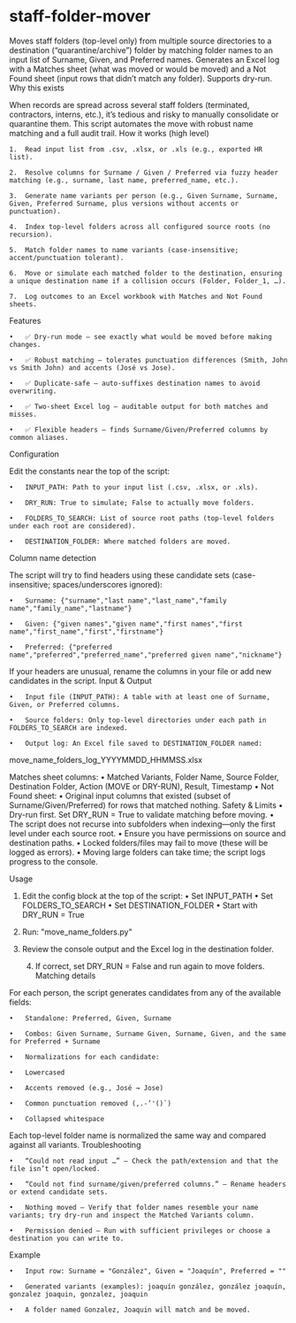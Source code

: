 # staff-folder-mover


Moves staff folders (top-level only) from multiple source directories to a destination (“quarantine/archive”) folder by matching folder names to an input list of Surname, Given, and Preferred names. Generates an Excel log with a Matches sheet (what was moved or would be moved) and a Not Found sheet (input rows that didn’t match any folder). Supports dry-run.
Why this exists

When records are spread across several staff folders (terminated, contractors, interns, etc.), it’s tedious and risky to manually consolidate or quarantine them. This script automates the move with robust name matching and a full audit trail.
How it works (high level)

	1.	Read input list from .csv, .xlsx, or .xls (e.g., exported HR list).

	2.	Resolve columns for Surname / Given / Preferred via fuzzy header matching (e.g., surname, last name, preferred_name, etc.).

	3.	Generate name variants per person (e.g., Given Surname, Surname, Given, Preferred Surname, plus versions without accents or punctuation).

	4.	Index top-level folders across all configured source roots (no recursion).

	5.	Match folder names to name variants (case-insensitive; accent/punctuation tolerant).

	6.	Move or simulate each matched folder to the destination, ensuring a unique destination name if a collision occurs (Folder, Folder_1, …).

	7.	Log outcomes to an Excel workbook with Matches and Not Found sheets.
Features

	•	✅ Dry-run mode – see exactly what would be moved before making changes.

	•	✅ Robust matching – tolerates punctuation differences (Smith, John vs Smith John) and accents (José vs Jose).

	•	✅ Duplicate-safe – auto-suffixes destination names to avoid overwriting.

	•	✅ Two-sheet Excel log – auditable output for both matches and misses.

	•	✅ Flexible headers – finds Surname/Given/Preferred columns by common aliases.
Configuration

Edit the constants near the top of the script:

	•	INPUT_PATH: Path to your input list (.csv, .xlsx, or .xls).

	•	DRY_RUN: True to simulate; False to actually move folders.

	•	FOLDERS_TO_SEARCH: List of source root paths (top-level folders under each root are considered).

	•	DESTINATION_FOLDER: Where matched folders are moved.
Column name detection

The script will try to find headers using these candidate sets (case-insensitive; spaces/underscores ignored):

	•	Surname: {"surname","last name","last_name","family name","family_name","lastname"}

	•	Given: {"given names","given name","first names","first name","first_name","first","firstname"}

	•	Preferred: {"preferred name","preferred","preferred_name","preferred given name","nickname"}

If your headers are unusual, rename the columns in your file or add new candidates in the script.
Input & Output

	•	Input file (INPUT_PATH): A table with at least one of Surname, Given, or Preferred columns.

	•	Source folders: Only top-level directories under each path in FOLDERS_TO_SEARCH are indexed.

	•	Output log: An Excel file saved to DESTINATION_FOLDER named: 
 move_name_folders_log_YYYYMMDD_HHMMSS.xlsx
 
 Matches sheet columns:
• Matched Variants, Folder Name, Source Folder, Destination Folder, Action (MOVE or DRY-RUN), Result, Timestamp
• Not Found sheet:
• Original input columns that existed (subset of Surname/Given/Preferred) for rows that matched nothing.
Safety & Limits
• Dry-run first. Set DRY_RUN = True to validate matching before moving.
• The script does not recurse into subfolders when indexing—only the first level under each source root.
• Ensure you have permissions on source and destination paths.
• Locked folders/files may fail to move (these will be logged as errors).
• Moving large folders can take time; the script logs progress to the console.
 
Usage
1. Edit the config block at the top of the script:
• Set INPUT_PATH
• Set FOLDERS_TO_SEARCH
• Set DESTINATION_FOLDER
• Start with DRY_RUN = True
 
2.	Run: "move_name_folders.py"

3.	Review the console output and the Excel log in the destination folder.

	4.	If correct, set DRY_RUN = False and run again to move folders.
Matching details

For each person, the script generates candidates from any of the available fields:

	•	Standalone: Preferred, Given, Surname

	•	Combos: Given Surname, Surname Given, Surname, Given, and the same for Preferred + Surname

	•	Normalizations for each candidate:

	•	Lowercased

	•	Accents removed (e.g., José → Jose)

	•	Common punctuation removed (,.-’'()`)

	•	Collapsed whitespace

Each top-level folder name is normalized the same way and compared against all variants.
Troubleshooting

	•	“Could not read input …” – Check the path/extension and that the file isn’t open/locked.

	•	“Could not find surname/given/preferred columns.” – Rename headers or extend candidate sets.

	•	Nothing moved – Verify that folder names resemble your name variants; try dry-run and inspect the Matched Variants column.

	•	Permission denied – Run with sufficient privileges or choose a destination you can write to.
Example

	•	Input row: Surname = "González", Given = "Joaquín", Preferred = ""

	•	Generated variants (examples): joaquín gonzález, gonzález joaquín, gonzalez joaquin, gonzalez, joaquin

	•	A folder named Gonzalez, Joaquin will match and be moved.
 
